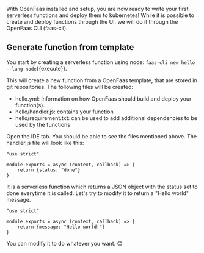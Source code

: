 With OpenFaas installed and setup, you are now ready to write your first serverless functions and deploy them to kubernetes!
While it is possible to create and deploy functions through the UI, we will do it through the OpenFaas CLI (faas-cli).

## Generate function from template
You start by creating a serverless function using node: `faas-cli new hello --lang node`{{execute}}. 

This will create a new function from a OpenFaas template, that are stored in git repositories. The following files will be created:
- hello.yml: Information on how OpenFaas should build and deploy your function(s).
- hello/handler.js: contains your function
- hello/requirement.txt: can be used to add additional dependencies to be used by the functions


Open the IDE tab. You should be able to see the files mentioned above. The handler.js file will look like this:
```
"use strict"

module.exports = async (context, callback) => {
    return {status: "done"}
}
```
It is a serverless function which returns a JSON object with the status set to done everytime it is called.
Let's try to modify it to return a "Hello world" message.

```
"use strict"

module.exports = async (context, callback) => {
    return {message: "Hello world!"}
}
```
You can modify it to do whatever you want. 😊

